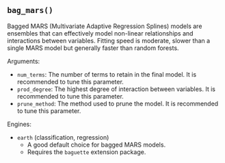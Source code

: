 ## `bag_mars()`

Bagged MARS (Multivariate Adaptive Regression Splines) models are ensembles that can effectively model non-linear relationships and interactions between variables. Fitting speed is moderate, slower than a single MARS model but generally faster than random forests.

Arguments:
* `num_terms`: The number of terms to retain in the final model. It is recommended to tune this parameter.
* `prod_degree`: The highest degree of interaction between variables. It is recommended to tune this parameter.
* `prune_method`: The method used to prune the model. It is recommended to tune this parameter.

Engines:
* `earth` (classification, regression)
    - A good default choice for bagged MARS models.
    - Requires the `baguette` extension package.

